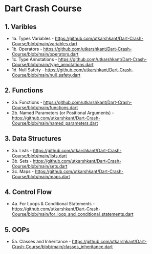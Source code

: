 # Dart Crash Course

## 1. Varibles
- 1a. Types Variables - https://github.com/utkarshkant/Dart-Crash-Course/blob/main/variables.dart
- 1b. Operators - https://github.com/utkarshkant/Dart-Crash-Course/blob/main/operators.dart
- 1c. Type Annotations - https://github.com/utkarshkant/Dart-Crash-Course/blob/main/type_annotations.dart
- 1d. Null Safety - https://github.com/utkarshkant/Dart-Crash-Course/blob/main/null_safety.dart

## 2. Functions
- 2a. Functions - https://github.com/utkarshkant/Dart-Crash-Course/blob/main/functions.dart
- 2b. Named Parameters (or Positional Arguments) - https://github.com/utkarshkant/Dart-Crash-Course/blob/main/named_parameters.dart

## 3. Data Structures
- 3a. Lists - https://github.com/utkarshkant/Dart-Crash-Course/blob/main/lists.dart
- 3b. Sets - https://github.com/utkarshkant/Dart-Crash-Course/blob/main/sets.dart
- 3c. Maps - https://github.com/utkarshkant/Dart-Crash-Course/blob/main/maps.dart
  
## 4. Control Flow
- 4a. For Loops & Conditional Statements - https://github.com/utkarshkant/Dart-Crash-Course/blob/main/for_loop_and_conditional_statements.dart

## 5. OOPs
- 5a. Classes and Inheritance - https://github.com/utkarshkant/Dart-Crash-Course/blob/main/classes_inheritance.dart
